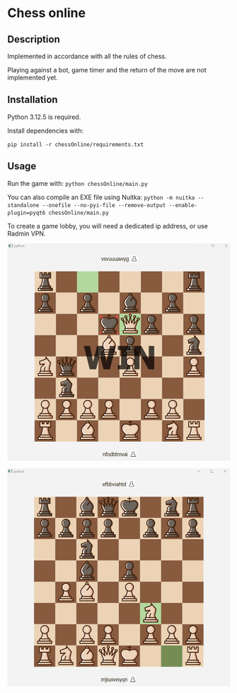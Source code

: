# Chess online

## Description

Implemented in accordance with all the rules of chess.

Playing against a bot, game timer and the return of the move are not implemented yet.

## Installation

Python 3.12.5 is required.

Install dependencies with:
```
pip install -r chessOnline/requirements.txt
```

## Usage

Run the game with:
`python chessOnline/main.py`

You can also compile an EXE file using Nuitka:
`python -m nuitka --standalone --onefile --no-pyi-file --remove-output --enable-plugin=pyqt6 chessOnline/main.py`

To create a game lobby, you will need a dedicated ip address, or use Radmin VPN.

![screenshot](assets/images/scr1.png)

![screenshot](assets/images/scr2.png)
